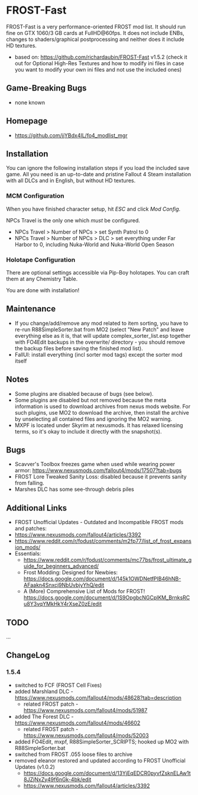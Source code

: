 # FROST-Fast

FROST-Fast is a very performance-oriented FROST mod list. It should run fine on GTX 1060/3 GB cards at FullHD@60fps. It does not include ENBs, changes to shaders/graphical postprocessing and neither does it include HD textures.

- based on: https://github.com/richardaubin/FROST-Fast v1.5.2 (check it out for Optional High-Res Textures and how to modify ini files in case you want to modify your own ini files and not use the included ones)

## Game-Breaking Bugs

- none known

## Homepage

- https://github.com/jjYBdx4IL/fo4_modlist_mgr

## Installation

You can ignore the following installation steps if you load the included save game. All you need is an up-to-date and pristine Fallout 4 Steam installation with all DLCs and in English, but without HD textures.

### MCM Configuration

When you have finished character setup, hit _ESC_ and click _Mod Config_.

NPCs Travel is the only one which *must* be configured.

* NPCs Travel > Number of NPCs > set Synth Patrol to 0
* NPCs Travel > Number of NPCs > DLC > set everything under Far Harbor to 0, including Nuka-World and Nuka-World Open Season

### Holotape Configuration

There are optional settings accessible via Pip-Boy holotapes. You can craft them at any Chemistry Table.

You are done with installation!

## Maintenance

- If you change/add/remove any mod related to item sorting, you have to re-run R88SimpleSorter.bat from MO2 (select "New Patch" and leave everything else as it is, that will update complex_sorter_list.esp together with FO4Edit backups in the overwrite/ directory - you should remove the backup files before saving the finished mod list). 
- FallUI: install everything (incl sorter mod tags) except the sorter mod itself

## Notes

- Some plugins are disabled because of bugs (see below).
- Some plugins are disabled but not removed because the meta information is used to download archives from nexus mods website. For such plugins, use MO2 to download the archive, then install the archive by unselecting all contained files and ignoring the MO2 warning.
- MXPF is located under Skyrim at nexusmods. It has relaxed licensing terms, so it's okay to include it directly with the snapshot(s).

## Bugs

- Scavver's Toolbox freezes game when used while wearing power armor: https://www.nexusmods.com/fallout4/mods/17507?tab=bugs
- FROST Lore Tweaked Sanity Loss: disabled because it prevents sanity from falling.
- Marshes DLC has some see-through debris piles

## Additional Links

-  FROST Unofficial Updates - Outdated and Incompatible FROST mods and patches:
  - https://www.nexusmods.com/fallout4/articles/3392 
- https://www.reddit.com/r/fodust/comments/m2fp77/list_of_frost_expansion_mods/
- Essentials:
  - https://www.reddit.com/r/fodust/comments/mc77bs/frost_ultimate_guide_for_beginners_advanced/
  - Frost Modding: Designed for Newbies: https://docs.google.com/document/d/145k1OWDNetfPIB46hNB-AFaakn4Snxcj9NbUvbjyYhQ/edit
  - A (More) Comprehensive List of Mods for FROST! https://docs.google.com/document/d/1S9OpgbcNGCplKM_BrnksRCu8Y3vqYMkHkY4rXseZ0zE/edit

## TODO

...

## ChangeLog

### 1.5.4

- switched to FCF (FROST Cell Fixes)
- added Marshland DLC - https://www.nexusmods.com/fallout4/mods/48628?tab=description
  - related FROST patch - https://www.nexusmods.com/fallout4/mods/51987
- added The Forest DLC - https://www.nexusmods.com/fallout4/mods/46602
  - related FROST patch - https://www.nexusmods.com/fallout4/mods/52003
- added FO4Edit, mxpf, R88SimpleSorter_SCRIPTS; hooked up MO2 with R88SimpleSorter.bat
- switched from FROST .055 loose files to archive
- removed eleanor restored and updated according to FROST Unofficial Updates (v1.0.2)
  - https://docs.google.com/document/d/13YjEqEDCR0pyvfZsknELAw1t8JZjNxZy49f6nGk-4bk/edit
  - https://www.nexusmods.com/fallout4/articles/3392
